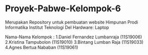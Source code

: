 # Proyek-Pabwe-Kelompok-6
Merupakan Repository untuk pembuatan website Himpunan Prodi Informatika Institut Teknologi Del
Hardware: Laptop


Nama-Nama Kelompok :
1.Daniel Fernandez Lumbanraja (11S19006)
2.Kristina Tampubolon (11S19010)
3.Bintang Lumban Raja (11S19033)
4.Agnes Bertua Nababan (11S19061)

